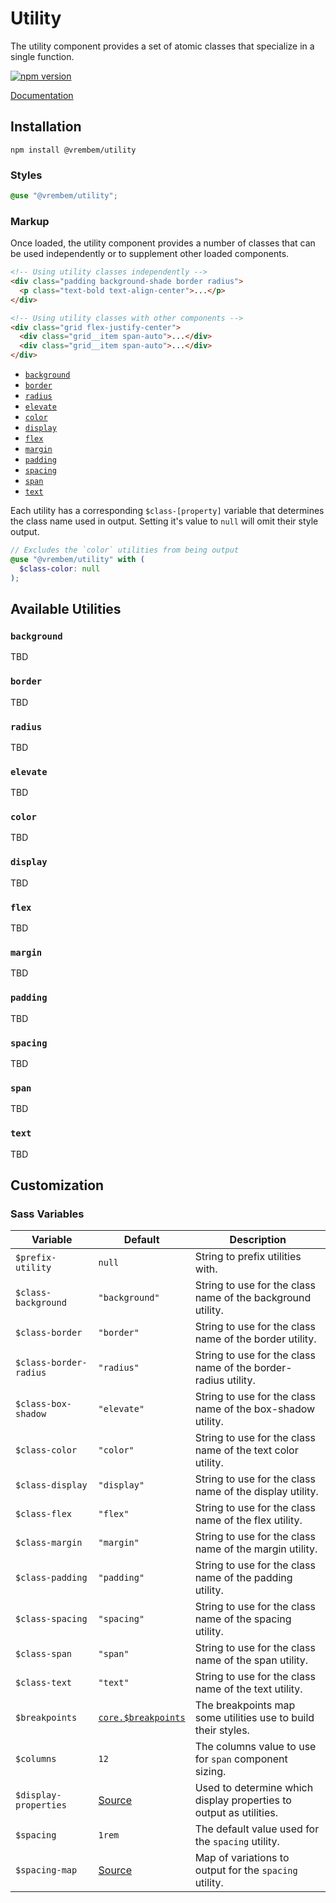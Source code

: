 # Utility

The utility component provides a set of atomic classes that specialize in a single function.

[![npm version](https://img.shields.io/npm/v/%40vrembem%2Futility.svg)](https://www.npmjs.com/package/%40vrembem%2Futility)

[Documentation](https://vrembem.com/packages/utility)

## Installation

```
npm install @vrembem/utility
```

### Styles

```scss
@use "@vrembem/utility";
```

### Markup

Once loaded, the utility component provides a number of classes that can be used independently or to supplement other loaded components.

```html
<!-- Using utility classes independently -->
<div class="padding background-shade border radius">
  <p class="text-bold text-align-center">...</p>
</div>

<!-- Using utility classes with other components -->
<div class="grid flex-justify-center">
  <div class="grid__item span-auto">...</div>
  <div class="grid__item span-auto">...</div>
</div>
```

* [`background`](#background)
* [`border`](#border)
* [`radius`](#radius)
* [`elevate`](#elevate)
* [`color`](#color)
* [`display`](#display)
* [`flex`](#flex)
* [`margin`](#margin)
* [`padding`](#padding)
* [`spacing`](#spacing)
* [`span`](#span)
* [`text`](#text)

Each utility has a corresponding `$class-[property]` variable that determines the class name used in output. Setting it's value to `null` will omit their style output.

```scss
// Excludes the `color` utilities from being output
@use "@vrembem/utility" with (
  $class-color: null
);
```

## Available Utilities

### `background`

TBD

### `border`

TBD

### `radius`

TBD

### `elevate`

TBD

### `color`

TBD

### `display`

TBD

### `flex`

TBD

### `margin`

TBD

### `padding`

TBD

### `spacing`

TBD

### `span`

TBD

### `text`

TBD

## Customization

### Sass Variables

Variable | Default | Description
---|---|---
`$prefix-utility` | `null` | String to prefix utilities with.
`$class-background` | `"background"` | String to use for the class name of the background utility.
`$class-border` | `"border"` | String to use for the class name of the border utility.
`$class-border-radius` | `"radius"` | String to use for the class name of the border-radius utility.
`$class-box-shadow` | `"elevate"` | String to use for the class name of the box-shadow utility.
`$class-color` | `"color"` | String to use for the class name of the text color utility.
`$class-display` | `"display"` | String to use for the class name of the display utility.
`$class-flex` | `"flex"` | String to use for the class name of the flex utility.
`$class-margin` | `"margin"` | String to use for the class name of the margin utility.
`$class-padding` | `"padding"` | String to use for the class name of the padding utility.
`$class-spacing` | `"spacing"` | String to use for the class name of the spacing utility.
`$class-span` | `"span"` | String to use for the class name of the span utility.
`$class-text` | `"text"` | String to use for the class name of the text utility.
`$breakpoints` | [`core.$breakpoints`](https://github.com/sebnitu/vrembem/blob/08eb7b3b55e9c55ed0027e8d9cee3d24b2ac86d6/packages/core/src/css/_variables.scss#L14-L20) | The breakpoints map some utilities use to build their styles.
`$columns` | `12` | The columns value to use for `span` component sizing.
`$display-properties` | [Source](https://github.com/sebnitu/vrembem/blob/08eb7b3b55e9c55ed0027e8d9cee3d24b2ac86d6/packages/utility/src/_variables.scss#L24-L31) | Used to determine which display properties to output as utilities.
`$spacing` | `1rem` | The default value used for the `spacing` utility.
`$spacing-map` | [Source](https://github.com/sebnitu/vrembem/blob/08eb7b3b55e9c55ed0027e8d9cee3d24b2ac86d6/packages/utility/src/_variables.scss#L34-L41) | Map of variations to output for the `spacing` utility.
